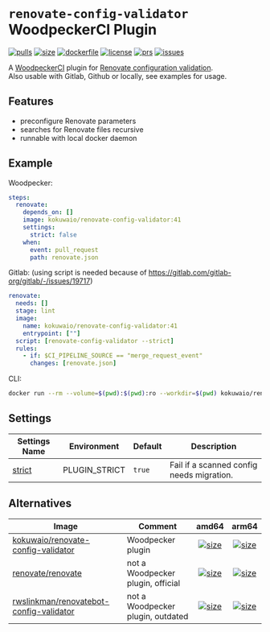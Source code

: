 # `renovate-config-validator` WoodpeckerCI Plugin

[![pulls](https://img.shields.io/docker/pulls/kokuwaio/renovate-config-validator)](https://hub.docker.com/r/kokuwaio/renovate-config-validator)
[![size](https://img.shields.io/docker/image-size/kokuwaio/renovate-config-validator)](https://hub.docker.com/r/kokuwaio/renovate-config-validator)
[![dockerfile](https://img.shields.io/badge/source-Dockerfile%20-blue)](https://git.kokuwa.io/woodpecker/renovate-config-validator/src/branch/main/Dockerfile)
[![license](https://img.shields.io/badge/License-EUPL%201.2-blue)](https://git.kokuwa.io/woodpecker/renovate-config-validator/src/branch/main/LICENSE)
[![prs](https://img.shields.io/gitea/pull-requests/open/woodpecker/renovate-config-validator?gitea_url=https%3A%2F%2Fgit.kokuwa.io)](https://git.kokuwa.io/woodpecker/renovate-config-validator/pulls)
[![issues](https://img.shields.io/gitea/issues/open/woodpecker/renovate-config-validator?gitea_url=https%3A%2F%2Fgit.kokuwa.io)](https://git.kokuwa.io/woodpecker/renovate-config-validator/issues)

A [WoodpeckerCI](https://woodpecker-ci.org) plugin for [Renovate configuration validation](https://docs.renovatebot.com/config-validation/).  
Also usable with Gitlab, Github or locally, see examples for usage.

## Features

- preconfigure Renovate parameters
- searches for Renovate files recursive
- runnable with local docker daemon

## Example

Woodpecker:

```yaml
steps:
  renovate:
    depends_on: []
    image: kokuwaio/renovate-config-validator:41
    settings:
      strict: false
    when:
      event: pull_request
      path: renovate.json
```

Gitlab: (using script is needed because of <https://gitlab.com/gitlab-org/gitlab/-/issues/19717>)

```yaml
renovate:
  needs: []
  stage: lint
  image:
    name: kokuwaio/renovate-config-validator:41
    entrypoint: [""]
  script: [renovate-config-validator --strict]
  rules:
    - if: $CI_PIPELINE_SOURCE == "merge_request_event"
      changes: [renovate.json]
```

CLI:

```bash
docker run --rm --volume=$(pwd):$(pwd):ro --workdir=$(pwd) kokuwaio/renovate-config-validator
```

## Settings

| Settings Name  | Environment     | Default | Description                                                    |
| -------------- | --------------- | ------- | -------------------------------------------------------------- |
| [strict](https://docs.renovatebot.com/config-validation/#strict-mode) | PLUGIN_STRICT | `true` | Fail if a scanned config needs migration. |

## Alternatives

| Image                                                                                                       | Comment                           | amd64 | arm64 |
| ----------------------------------------------------------------------------------------------------------- | --------------------------------- |:-----:|:-----:|
| [kokuwaio/renovate-config-validator](https://hub.docker.com/r/kokuwaio/renovate-config-validator)           | Woodpecker plugin                 | [![size](https://img.shields.io/docker/image-size/kokuwaio/renovate-config-validator?arch=amd64&label=)](https://hub.docker.com/r/kokuwaio/renovate-config-validator)           | [![size](https://img.shields.io/docker/image-size/kokuwaio/renovate-config-validator?arch=arm64&label=)](https://hub.docker.com/r/kokuwaio/renovate-config-validator) |
| [renovate/renovate](https://hub.docker.com/r/renovate/renovate)                                             | not a Woodpecker plugin, official | [![size](https://img.shields.io/docker/image-size/renovate/renovate/latest?arch=amd64&label=)](https://hub.docker.com/r/renovate/renovate)                                      | [![size](https://img.shields.io/docker/image-size/renovate/renovate/latest?arch=arm64&label=)](https://hub.docker.com/r/renovate/renovate) |
| [rwslinkman/renovatebot-config-validator](https://hub.docker.com/r/rwslinkman/renovatebot-config-validator) | not a Woodpecker plugin, outdated | [![size](https://img.shields.io/docker/image-size/rwslinkman/renovatebot-config-validator?arch=amd64&label=)](https://hub.docker.com/r/rwslinkman/renovatebot-config-validator) | [![size](https://img.shields.io/docker/image-size/rwslinkman/renovatebot-config-validator?arch=arm64&label=)](https://hub.docker.com/r/rwslinkman/renovatebot-config-validator) |
